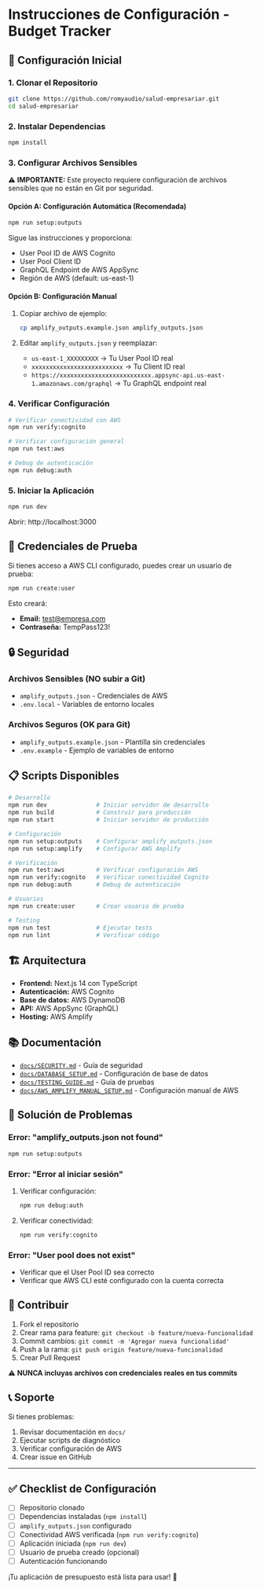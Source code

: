 # Instrucciones de Configuración - Budget Tracker

## 🚀 Configuración Inicial

### 1. Clonar el Repositorio
```bash
git clone https://github.com/romyaudio/salud-empresariar.git
cd salud-empresariar
```

### 2. Instalar Dependencias
```bash
npm install
```

### 3. Configurar Archivos Sensibles

⚠️ **IMPORTANTE:** Este proyecto requiere configuración de archivos sensibles que no están en Git por seguridad.

#### Opción A: Configuración Automática (Recomendada)
```bash
npm run setup:outputs
```
Sigue las instrucciones y proporciona:
- User Pool ID de AWS Cognito
- User Pool Client ID
- GraphQL Endpoint de AWS AppSync
- Región de AWS (default: us-east-1)

#### Opción B: Configuración Manual
1. Copiar archivo de ejemplo:
   ```bash
   cp amplify_outputs.example.json amplify_outputs.json
   ```

2. Editar `amplify_outputs.json` y reemplazar:
   - `us-east-1_XXXXXXXXX` → Tu User Pool ID real
   - `xxxxxxxxxxxxxxxxxxxxxxxxxx` → Tu Client ID real
   - `https://xxxxxxxxxxxxxxxxxxxxxxxxxx.appsync-api.us-east-1.amazonaws.com/graphql` → Tu GraphQL endpoint real

### 4. Verificar Configuración
```bash
# Verificar conectividad con AWS
npm run verify:cognito

# Verificar configuración general
npm run test:aws

# Debug de autenticación
npm run debug:auth
```

### 5. Iniciar la Aplicación
```bash
npm run dev
```

Abrir: http://localhost:3000

## 🧪 Credenciales de Prueba

Si tienes acceso a AWS CLI configurado, puedes crear un usuario de prueba:

```bash
npm run create:user
```

Esto creará:
- **Email:** test@empresa.com
- **Contraseña:** TempPass123!

## 🔒 Seguridad

### Archivos Sensibles (NO subir a Git)
- `amplify_outputs.json` - Credenciales de AWS
- `.env.local` - Variables de entorno locales

### Archivos Seguros (OK para Git)
- `amplify_outputs.example.json` - Plantilla sin credenciales
- `.env.example` - Ejemplo de variables de entorno

## 📋 Scripts Disponibles

```bash
# Desarrollo
npm run dev              # Iniciar servidor de desarrollo
npm run build            # Construir para producción
npm run start            # Iniciar servidor de producción

# Configuración
npm run setup:outputs    # Configurar amplify_outputs.json
npm run setup:amplify    # Configurar AWS Amplify

# Verificación
npm run test:aws         # Verificar configuración AWS
npm run verify:cognito   # Verificar conectividad Cognito
npm run debug:auth       # Debug de autenticación

# Usuarios
npm run create:user      # Crear usuario de prueba

# Testing
npm run test             # Ejecutar tests
npm run lint             # Verificar código
```

## 🏗️ Arquitectura

- **Frontend:** Next.js 14 con TypeScript
- **Autenticación:** AWS Cognito
- **Base de datos:** AWS DynamoDB
- **API:** AWS AppSync (GraphQL)
- **Hosting:** AWS Amplify

## 📚 Documentación

- [`docs/SECURITY.md`](docs/SECURITY.md) - Guía de seguridad
- [`docs/DATABASE_SETUP.md`](docs/DATABASE_SETUP.md) - Configuración de base de datos
- [`docs/TESTING_GUIDE.md`](docs/TESTING_GUIDE.md) - Guía de pruebas
- [`docs/AWS_AMPLIFY_MANUAL_SETUP.md`](docs/AWS_AMPLIFY_MANUAL_SETUP.md) - Configuración manual de AWS

## 🐛 Solución de Problemas

### Error: "amplify_outputs.json not found"
```bash
npm run setup:outputs
```

### Error: "Error al iniciar sesión"
1. Verificar configuración:
   ```bash
   npm run debug:auth
   ```
2. Verificar conectividad:
   ```bash
   npm run verify:cognito
   ```

### Error: "User pool does not exist"
- Verificar que el User Pool ID sea correcto
- Verificar que AWS CLI esté configurado con la cuenta correcta

## 🤝 Contribuir

1. Fork el repositorio
2. Crear rama para feature: `git checkout -b feature/nueva-funcionalidad`
3. Commit cambios: `git commit -m 'Agregar nueva funcionalidad'`
4. Push a la rama: `git push origin feature/nueva-funcionalidad`
5. Crear Pull Request

⚠️ **NUNCA incluyas archivos con credenciales reales en tus commits**

## 📞 Soporte

Si tienes problemas:

1. Revisar documentación en `docs/`
2. Ejecutar scripts de diagnóstico
3. Verificar configuración de AWS
4. Crear issue en GitHub

---

## ✅ Checklist de Configuración

- [ ] Repositorio clonado
- [ ] Dependencias instaladas (`npm install`)
- [ ] `amplify_outputs.json` configurado
- [ ] Conectividad AWS verificada (`npm run verify:cognito`)
- [ ] Aplicación iniciada (`npm run dev`)
- [ ] Usuario de prueba creado (opcional)
- [ ] Autenticación funcionando

¡Tu aplicación de presupuesto está lista para usar! 🎉